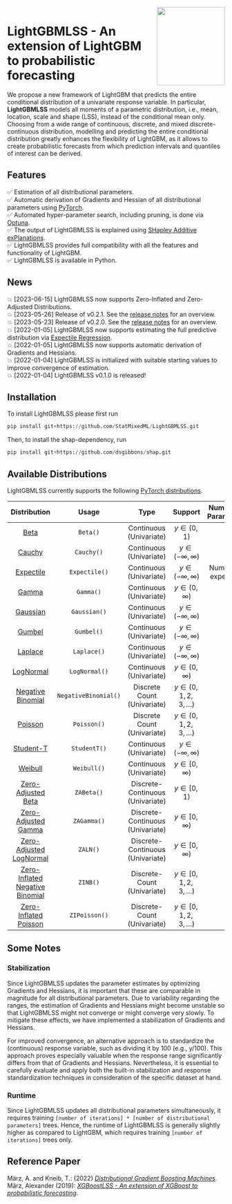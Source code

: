 <img align="right" width="156.5223" height="181.3" src="../master/figures/LightGBMLSS.png">


# LightGBMLSS - An extension of LightGBM to probabilistic forecasting
We propose a new framework of LightGBM that predicts the entire conditional distribution of a univariate response variable. In particular, **LightGBMLSS** models all moments of a parametric distribution, i.e., mean, location, scale and shape (LSS), instead of the conditional mean only. Choosing from a wide range of continuous, discrete, and mixed discrete-continuous distribution, modelling and predicting the entire conditional distribution greatly enhances the flexibility of LightGBM, as it allows to create probabilistic forecasts from which prediction intervals and quantiles of interest can be derived.

## Features
:white_check_mark: Estimation of all distributional parameters. <br/>
:white_check_mark: Automatic derivation of Gradients and Hessian of all distributional parameters using [PyTorch](https://pytorch.org/docs/stable/autograd.html). <br/>
:white_check_mark: Automated hyper-parameter search, including pruning, is done via [Optuna](https://optuna.org/). <br/>
:white_check_mark: The output of LightGBMLSS is explained using [SHapley Additive exPlanations](https://github.com/dsgibbons/shap). <br/>
:white_check_mark: LightGBMLSS provides full compatibility with all the features and functionality of LightGBM. <br/>
:white_check_mark: LightGBMLSS is available in Python. <br/>

## News
:boom: [2023-06-15] LightGBMLSS now supports Zero-Inflated and Zero-Adjusted Distributions. <br/>
:boom: [2023-05-26] Release of v0.2.1. See the [release notes](https://github.com/StatMixedML/LightGBMLSS/releases) for an overview. <br/>
:boom: [2023-05-23] Release of v0.2.0. See the [release notes](https://github.com/StatMixedML/LightGBMLSS/releases) for an overview. <br/>
:boom: [2022-01-05] LightGBMLSS now supports estimating the full predictive distribution via [Expectile Regression](https://epub.ub.uni-muenchen.de/31542/1/1471082x14561155.pdf). <br/>
:boom: [2022-01-05] LightGBMLSS now supports automatic derivation of Gradients and Hessians. <br/>
:boom: [2022-01-04] LightGBMLSS is initialized with suitable starting values to improve convergence of estimation. <br/>
:boom: [2022-01-04] LightGBMLSS v0.1.0 is released!

## Installation
To install LightGBMLSS please first run
```python
pip install git+https://github.com/StatMixedML/LightGBMLSS.git
```
Then, to install the shap-dependency, run
```python
pip install git+https://github.com/dsgibbons/shap.git
```

## Available Distributions
LightGBMLSS currently supports the following [PyTorch distributions](https://pytorch.org/docs/stable/distributions.html).

| Distribution                                                                                                                         |   Usage                   |Type                                        | Support                         | Number of Parameters            |
| :----------------------------------------------------------------------------------------------------------------------------------: |:------------------------: |:-------------------------------------:     | :-----------------------------: | :-----------------------------: | 
| [Beta](https://pytorch.org/docs/stable/distributions.html#beta)                                                                      | `Beta()`                  | Continuous <br /> (Univariate)             | $y \in (0, 1)$                  | 2                               |
| [Cauchy](https://pytorch.org/docs/stable/distributions.html#cauchy)                                                                  | `Cauchy()`                | Continuous <br /> (Univariate)             | $y \in (-\infty,\infty)$        | 2                               |
| [Expectile](https://epub.ub.uni-muenchen.de/31542/1/1471082x14561155.pdf)                                                            | `Expectile()`             | Continuous <br /> (Univariate)             | $y \in (-\infty,\infty)$        | Number of expectiles            |
| [Gamma](https://pytorch.org/docs/stable/distributions.html#gamma)                                                                    | `Gamma()`                 | Continuous <br /> (Univariate)             | $y \in (0, \infty)$             | 2                               |
| [Gaussian](https://pytorch.org/docs/stable/distributions.html#normal)                                                                | `Gaussian()`              | Continuous <br /> (Univariate)             | $y \in (-\infty,\infty)$        | 2                               |
| [Gumbel](https://pytorch.org/docs/stable/distributions.html#gumbel)                                                                  | `Gumbel()`                | Continuous <br /> (Univariate)             | $y \in (-\infty,\infty)$        | 2                               |
| [Laplace](https://pytorch.org/docs/stable/distributions.html#laplace)                                                                | `Laplace()`               | Continuous <br /> (Univariate)             | $y \in (-\infty,\infty)$        | 2                               |
| [LogNormal](https://pytorch.org/docs/stable/distributions.html#lognormal)                                                            | `LogNormal()`             | Continuous <br /> (Univariate)             | $y \in (0,\infty)$              | 2                               |
| [Negative Binomial](https://pytorch.org/docs/stable/distributions.html#negativebinomial)                                             | `NegativeBinomial()`      | Discrete Count <br /> (Univariate)         | $y \in (0, 1, 2, 3, \ldots)$    | 2                               |
| [Poisson](https://pytorch.org/docs/stable/distributions.html#poisson)                                                                | `Poisson()`               | Discrete Count <br /> (Univariate)         | $y \in (0, 1, 2, 3, \ldots)$    | 1                               |
| [Student-T](https://pytorch.org/docs/stable/distributions.html#studentt)                                                             | `StudentT()`              | Continuous <br /> (Univariate)             | $y \in (-\infty,\infty)$        | 3                               |
| [Weibull](https://pytorch.org/docs/stable/distributions.html#weibull)                                                                | `Weibull()`               | Continuous <br /> (Univariate)             | $y \in [0, \infty)$             | 2                               |
| [Zero-Adjusted Beta](https://github.com/pyro-ppl/pyro/blob/dev/pyro/distributions/zero_inflated.py)                                  | `ZABeta()`                | Discrete-Continuous <br /> (Univariate)    | $y \in [0, 1)$                  | 3                               |
| [Zero-Adjusted Gamma](https://github.com/pyro-ppl/pyro/blob/dev/pyro/distributions/zero_inflated.py)                                 | `ZAGamma()`               | Discrete-Continuous <br /> (Univariate)    | $y \in [0, \infty)$             | 3                               |
| [Zero-Adjusted LogNormal](https://github.com/pyro-ppl/pyro/blob/dev/pyro/distributions/zero_inflated.py)                             | `ZALN()`                  | Discrete-Continuous <br /> (Univariate)    | $y \in [0, \infty)$             | 3                               |
| [Zero-Inflated Negative Binomial](https://github.com/pyro-ppl/pyro/blob/dev/pyro/distributions/zero_inflated.py#L150)                | `ZINB()`                  | Discrete-Count <br /> (Univariate)         | $y \in [0, 1, 2, 3, \ldots)$    | 3                               |
| [Zero-Inflated Poisson](https://github.com/pyro-ppl/pyro/blob/dev/pyro/distributions/zero_inflated.py#L121)                          | `ZIPoisson()`             | Discrete-Count <br /> (Univariate)         | $y \in [0, 1, 2, 3, \ldots)$    | 2                               |

## Some Notes
### Stabilization
Since LightGBMLSS updates the parameter estimates by optimizing Gradients and Hessians, it is important that these are comparable in magnitude for all distributional parameters. Due to variability regarding the ranges, the estimation of Gradients and Hessians might become unstable so that LightGBMLSS might not converge or might converge very slowly. To mitigate these effects, we have implemented a stabilization of Gradients and Hessians. 

For improved convergence, an alternative approach is to standardize the (continuous) response variable, such as dividing it by 100 (e.g., y/100). This approach proves especially valuable when the response range significantly differs from that of Gradients and Hessians. Nevertheless, it is essential to carefully evaluate and apply both the built-in stabilization and response standardization techniques in consideration of the specific dataset at hand.

### Runtime
Since LightGBMLSS updates all distributional parameters simultaneously, it requires training ```[number of iterations] * [number of distributional parameters]``` trees. Hence, the runtime of LightGBMLSS is generally slightly higher as compared to LightGBM, which requires training ```[number of iterations]``` trees only. 


## Reference Paper
März, A. and Kneib, T.: (2022) [*Distributional Gradient Boosting Machines*](https://arxiv.org/abs/2204.00778). <br/>
März, Alexander (2019): [*XGBoostLSS - An extension of XGBoost to probabilistic forecasting*](https://arxiv.org/abs/1907.03178). 


<!---
[![Arxiv link](https://img.shields.io/badge/arXiv-Distributional%20Gradient%20Boosting%20Machines-color=brightgreen)](https://arxiv.org/abs/2204.00778) <br/>
[![Arxiv link](https://img.shields.io/badge/arXiv-XGBoostLSS%3A%20An%20extension%20of%20XGBoost%20to%20probabilistic%20forecasting-color=brightgreen)](https://arxiv.org/abs/1907.03178) <br/>
--->
